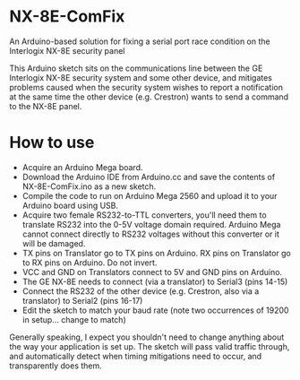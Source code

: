 # NX-8E-ComFix
An Arduino-based solution for fixing a serial port race condition on the Interlogix NX-8E security panel

This Arduino sketch sits on the communications line between the GE Interlogix NX-8E security system and some other device, and mitigates
problems caused when the security system wishes to report a notification at the same time the other device (e.g. Crestron) wants to
send a command to the NX-8E panel.

# How to use

* Acquire an Arduino Mega board.
* Download the Arduino IDE from Arduino.cc and save the contents of NX-8E-ComFix.ino as a new sketch.
* Compile the code to run on Arduino Mega 2560 and upload it to your Arduino board using USB.
* Acquire two female RS232-to-TTL converters, you'll need them to translate RS232 into the 0-5V voltage domain required.  Arduino Mega cannot connect directly to RS232 voltages without this converter or it will be damaged.
* TX pins on Translator go to TX pins on Arduino.  RX pins on Translator go to RX pins on Arduino.  Do not invert.
* VCC and GND on Translators connect to 5V and GND pins on Arduino.
* The GE NX-8E needs to connect (via a translator) to Serial3 (pins 14-15)
* Connect the RS232 of the other device (e.g. Crestron, also via a translator) to Serial2 (pins 16-17)
* Edit the sketch to match your baud rate (note two occurrences of 19200 in setup... change to match)

Generally speaking, I expect you shouldn't need to change anything about the way your application is set up.
The sketch will pass valid traffic through, and automatically detect when timing mitigations need to occur, and
transparently does them.
